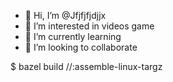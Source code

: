 - 👋 Hi, I’m @Jfjfjfjdjjx
- 👀 I’m interested in videos game
- 🌱 I’m currently learning 
- 💞️ I’m looking to collaborate 


<!---
Jfjfjfjdjjx/Jfjfjfjdjjx is a ✨ special ✨ repository because its `README.md` (this file) appears on your GitHub profile.
You can click the Preview link to take a look at your changes.
--->
$ bazel build //:assemble-linux-targz

